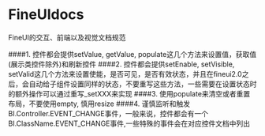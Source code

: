 # FineUIdocs
FineUI的交互、前端以及视觉文档规范

####1. 控件都会提供setValue, getValue, populate这几个方法来设置值，获取值(展示类控件除外)和刷新控件
####2. 控件都会提供setEnable, setVisible, setValid这几个方法来设置使能，是否可见，是否有效状态，并且在fineui2.0之后，会自动给子组件设置同样的状态，不要重写这些方法，一些需要在设置状态时的额外操作可以通过重写_setXXX来实现
####3. 使用populate来清空或者重置布局，不要使用empty, 慎用resize
####4. 谨慎监听和触发BI.Controller.EVENT_CHANGE事件，一般来说，控件都会有一个BI.ClassName.EVENT_CHANGE事件,一些特殊的事件会在对应控件文档中列出
